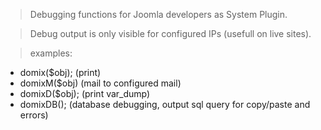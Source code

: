 > Debugging functions for Joomla developers as System Plugin.

> Debug output is only visible for configured IPs (usefull on live sites).

> examples:
* domix($obj); (print)
* domixM($obj) (mail to configured mail)
* domixD($obj); (print var_dump)
* domixDB(); (database debugging, output sql query for copy/paste and errors)
